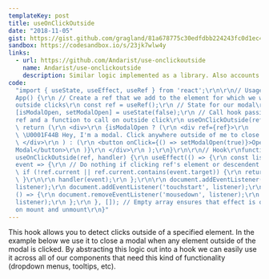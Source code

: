```yaml
---
templateKey: post
title: useOnClickOutside
date: "2018-11-05"
gist: https://gist.github.com/gragland/81a678775c30edfdbb224243fc0d1ec4
sandbox: https://codesandbox.io/s/23jk7wlw4y
links:
  - url: https://github.com/Andarist/use-onclickoutside
    name: Andarist/use-onclickoutside
    description: Similar logic implemented as a library. Also accounts for passive events. Good choice if you want to pull something from github/npm.
code:
  "import { useState, useEffect, useRef } from 'react';\r\n\r\n// Usage\r\nfunction
  App() {\r\n // Create a ref that we add to the element for which we want to detect
  outside clicks\r\n const ref = useRef();\r\n // State for our modal\r\n const
  [isModalOpen, setModalOpen] = useState(false);\r\n // Call hook passing in the
  ref and a function to call on outside click\r\n useOnClickOutside(ref, () => setModalOpen(false));\r\n\r\n
  \ return (\r\n <div>\r\n {isModalOpen ? (\r\n <div ref={ref}>\r\n
  \ \U0001F44B Hey, I'm a modal. Click anywhere outside of me to close.\r\n
  \ </div>\r\n ) : (\r\n <button onClick={() => setModalOpen(true)}>Open
  Modal</button>\r\n )}\r\n </div>\r\n );\r\n}\r\n\r\n// Hook\r\nfunction
  useOnClickOutside(ref, handler) {\r\n useEffect(() => {\r\n const listener =
  event => {\r\n // Do nothing if clicking ref's element or descendent elements\r\n
  \ if (!ref.current || ref.current.contains(event.target)) {\r\n return;\r\n
  \ }\r\n\r\n handler(event);\r\n };\r\n\r\n document.addEventListener('mousedown',
  listener);\r\n document.addEventListener('touchstart', listener);\r\n\r\n return
  () => {\r\n document.removeEventListener('mousedown', listener);\r\n document.removeEventListener('touchstart',
  listener);\r\n };\r\n }, []); // Empty array ensures that effect is only run
  on mount and unmount\r\n}"
---
```


This hook allows you to detect clicks outside of a specified element.
In the example below we use it to close a modal when any element outside of the
modal is clicked. By abstracting this logic out into a hook we can easily use it
across all of our components that need this kind of functionality (dropdown menus,
tooltips, etc).
